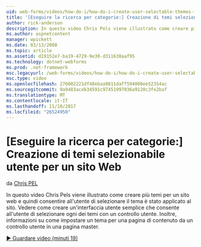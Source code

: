 ```yaml
---
uid: web-forms/videos/how-do-i/how-do-i-create-user-selectable-themes-for-a-web-site
title: '[Eseguire la ricerca per categorie:] Creazione di temi selezionabile utente per un sito Web | Documenti Microsoft'
author: rick-anderson
description: In questo video Chris Pels viene illustrato come creare più temi per un sito web e quindi consentire all'utente di selezionare il tema è stato applicato al sito. Vedere come...
ms.author: aspnetcontent
manager: wpickett
ms.date: 03/13/2008
ms.topic: article
ms.assetid: d19152e7-ba19-4729-9e30-d311630aaf95
ms.technology: dotnet-webforms
ms.prod: .net-framework
msc.legacyurl: /web-forms/videos/how-do-i/how-do-i-create-user-selectable-themes-for-a-web-site
msc.type: video
ms.openlocfilehash: 276002221df48ebaa9811daff594008ee52354ac
ms.sourcegitcommit: 9a9483aceb34591c97451997036a9120c3fe2baf
ms.translationtype: MT
ms.contentlocale: it-IT
ms.lasthandoff: 11/10/2017
ms.locfileid: "26524950"
---
```

<a name="how-do-i-create-user-selectable-themes-for-a-web-site"></a>[Eseguire la ricerca per categorie:] Creazione di temi selezionabile utente per un sito Web
====================
da [Chris PEL](https://twitter.com/chrispels)

In questo video Chris Pels viene illustrato come creare più temi per un sito web e quindi consentire all'utente di selezionare il tema è stato applicato al sito. Vedere come creare un'interfaccia utente semplice che consente all'utente di selezionare ogni dei temi con un controllo utente. Inoltre, informazioni su come impostare un tema per una pagina di contenuto da un controllo utente in una pagina master.

[&#9654; Guardare video (minuti 19)](https://channel9.msdn.com/Blogs/ASP-NET-Site-Videos/how-do-i-create-user-selectable-themes-for-a-web-site)
